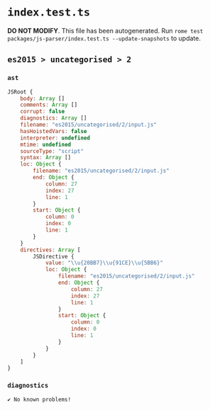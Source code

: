 # `index.test.ts`

**DO NOT MODIFY**. This file has been autogenerated. Run `rome test packages/js-parser/index.test.ts --update-snapshots` to update.

## `es2015 > uncategorised > 2`

### `ast`

```javascript
JSRoot {
	body: Array []
	comments: Array []
	corrupt: false
	diagnostics: Array []
	filename: "es2015/uncategorised/2/input.js"
	hasHoistedVars: false
	interpreter: undefined
	mtime: undefined
	sourceType: "script"
	syntax: Array []
	loc: Object {
		filename: "es2015/uncategorised/2/input.js"
		end: Object {
			column: 27
			index: 27
			line: 1
		}
		start: Object {
			column: 0
			index: 0
			line: 1
		}
	}
	directives: Array [
		JSDirective {
			value: "\\u{20BB7}\\u{91CE}\\u{5BB6}"
			loc: Object {
				filename: "es2015/uncategorised/2/input.js"
				end: Object {
					column: 27
					index: 27
					line: 1
				}
				start: Object {
					column: 0
					index: 0
					line: 1
				}
			}
		}
	]
}
```

### `diagnostics`

```
✔ No known problems!

```
